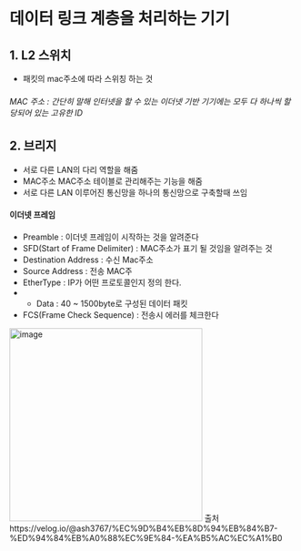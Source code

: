 # 데이터 링크 계층을 처리하는 기기
## 1. L2 스위치
- 패킷의 mac주소에 따라 스위칭 하는 것
###### MAC 주소 : 간단히 말해 인터넷을 할 수 있는 이더넷 기반 기기에는 모두 다 하나씩 할당되어 있는 고유한 ID

## 2. 브리지
- 서로 다른 LAN의 다리 역할을 해줌
- MAC주소 MAC주소 테이블로 관리해주는 기능을 해줌
- 서로 다른 LAN 이루어진 통신망을 하나의 통신망으로 구축할때 쓰임

#### 이더넷 프레임
- Preamble : 이더넷 프레임이 시작하는 것을 알려준다
- SFD(Start of Frame Delimiter) : MAC주소가 표기 될 것임을 알려주는 것 
- Destination Address : 수신 Mac주소
- Source Address : 전송  MAC주
- EtherType : IP가 어떤 프로토콜인지 정의 한다.
- - Data : 40 ~ 1500byte로 구성된 데이터 패킷
- FCS(Frame Check Sequence) : 전송시 에러를 체크한다   
<img width="339" alt="image" src="https://user-images.githubusercontent.com/109201128/205558972-81d5820c-0f87-4ab0-bb6e-5fed9f59a8a5.png">   
출처 https://velog.io/@ash3767/%EC%9D%B4%EB%8D%94%EB%84%B7-%ED%94%84%EB%A0%88%EC%9E%84-%EA%B5%AC%EC%A1%B0

